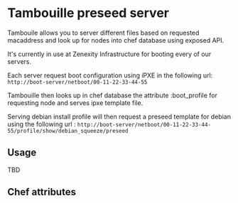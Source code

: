 # Tambouille preseed server

Tambouile allows you to server different files based on requested macaddress
and look up for nodes into chef database using exposed API.

It's currently in use at Zenexity Infrastructure for booting every of our
servers.

Each server request boot configuration using iPXE in the following url:
`http://boot-server/netboot/00-11-22-33-44-55`

Tambouille then looks up in chef database the attribute :boot_profile for 
requesting node and serves ipxe template file.

Serving debian install profile will then request a preseed template for debian
using the following url : `http://boot-server/netboot/00-11-22-33-44-55/profile/show/debian_squeeze/preseed`

## Usage

TBD

## Chef attributes





